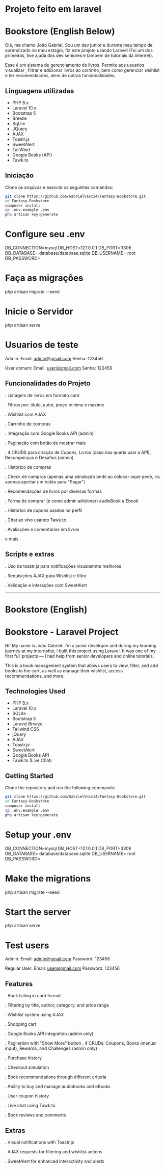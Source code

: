 # Projeto feito em laravel 
# Bookstore (English Below)

Olá, me chamo João Gabriel, Sou um dev junior e durante meu tempo de aprendizado no meu estagio, fiz este projeto usando Laravel (Foi um dos primeiros, tive ajuda dos dev seniores e tambem de tutoriais da internet).

Esse é um sistema de gerenciamento de livros. Permite aos usuarios visualizar , filtrar e adicionar livros ao carrinho, bem como gerenciar wishlist e ter recomendacões, alem de outras funcionalidades.

## Linguagens utilizadas

- PHP 8.x
- Laravel 10.x
- Bootstrap 5
- Breeze
- SqLite 
- JQuery
- AJAX
- Toastr.js
- SweetAlert
- TailWind
- Google Books (API)
- Tawk.to

## Iniciação

Clone os arquivos e execute os seguintes comandos:

````bash
git clone https://github.com/GabrielVasc14/Fantasy-Bookstore.git
cd Fantasy-Bookstore
composer install
cp .env.example .env
php artisan key:generate
````

# Configure seu .env

DB_CONNECTION=mysql
DB_HOST=127.0.0.1
DB_PORT=3306
DB_DATABASE= database/database.sqlite
DB_USERNAME= root
DB_PASSWORD=

# Faça as migrações

php artisan migrate --seed

# Inicie o Servidor

php artisan serve

# Usuarios de teste

Admin:
Email: admin@gmail.com
Senha: 123456

User comum:
Email: user@gmail.com
Senha: 123456


## Funcionalidades do Projeto

. Listagem de livros em formato card

. Filtros por: titulo, autor, preço minimo e maximo

. Wishlist com AJAX

. Carrinho de compras

. Integração com Google Books API (admin)

. Paginação com botão de mostrar mais

. 4 CRUDS para criação de Cupons, Livros (caso nao queria usar a API), Recompenças e Desafios (admin)

. Historico de compras

. Check de compras (apenas uma simulação onde ao colocar oque pede, ira apenas apertar um botão para "Pagar")

. Recomendações de livros por diversas formas

. Forma de comprar (e como admin adicionar) audioBook e Ebook

. Historico de cupons usados no perfil

. Chat ao vivo usando Tawk.to

. Avaliações e comentarios em livros

e mais.


## Scripts e extras

. Uso de toastr.js para notificações visualemnte melhores

. Requisições AJAX para Wishlist e filtro

. Validação e interações com SweetAlert


------------------------------------------------------------------------------------------------------------

# Bookstore (English)

# Bookstore - Laravel Project

Hi! My name is João Gabriel. I'm a junior developer and during my learning journey at my internship, I built this project using Laravel. It was one of my first full projects — I had help from senior developers and online tutorials.

This is a book management system that allows users to view, filter, and add books to the cart, as well as manage their wishlist, access recommendations, and more.

## Technologies Used

- PHP 8.x  
- Laravel 10.x  
- SQLite  
- Bootstrap 5  
- Laravel Breeze  
- Tailwind CSS  
- jQuery  
- AJAX  
- Toastr.js  
- SweetAlert  
- Google Books API  
- Tawk.to (Live Chat)

## Getting Started

Clone the repository and run the following commands:

````bash
git clone https://github.com/GabrielVasc14/Fantasy-Bookstore.git
cd Fantasy-Bookstore
composer install
cp .env.example .env
php artisan key:generate
````

# Setup your .env

DB_CONNECTION=mysql
DB_HOST=127.0.0.1
DB_PORT=3306
DB_DATABASE= database/database.sqlite
DB_USERNAME= root
DB_PASSWORD=

# Make the migrations

php artisan migrate --seed

# Start the server

php artisan serve

# Test users

Admin:
Email: admin@gmail.com
Password: 123456

Regular User:
Email: user@gmail.com
Password: 123456


## Features

. Book listing in card format

. Filtering by title, author, category, and price range

. Wishlist system using AJAX

. Shopping cart

. Google Books API integration (admin only)

. Pagination with "Show More" button
. 4 CRUDs: Coupons, Books (manual input), Rewards, and Challenges (admin only)

. Purchase history

. Checkout simulation

. Book recommendations through different criteria

. Ability to buy and manage audiobooks and eBooks

. User coupon history

. Live chat using Tawk.to

. Book reviews and comments


## Extras

. Visual notifications with Toastr.js

. AJAX requests for filtering and wishlist actions

. SweetAlert for enhanced interactivity and alerts

